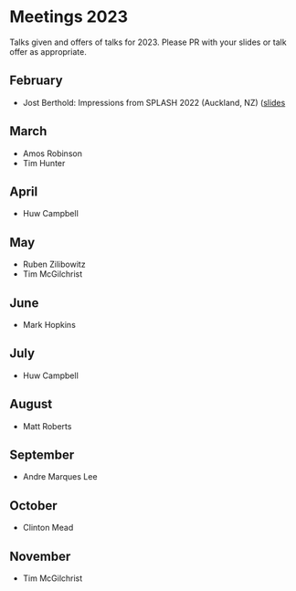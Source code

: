 # Meetings 2023

Talks given and offers of talks for 2023. Please PR with your slides or talk offer as appropriate.

## February
 - Jost Berthold: Impressions from SPLASH 2022 (Auckland, NZ) ([slides](https://docs.google.com/presentation/d/1KaNeRKnB6SEYm8UD49m1S0pVoSdGfBmEGSiLcOjIpQU/edit?usp=sharing)

## March
 - Amos Robinson
 - Tim Hunter

## April
 - Huw Campbell 
 
## May
 - Ruben Zilibowitz
 - Tim McGilchrist 

## June
 - Mark Hopkins

## July
 - Huw Campbell

## August 
 - Matt Roberts

## September
 - Andre Marques Lee

## October
 - Clinton Mead

## November
 - Tim McGilchrist 
